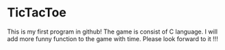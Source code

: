 # TicTacToe
This is my first program in github!
The game is consist of C language.
I will add more funny function to the game with time.
Please look forward to it !!!
